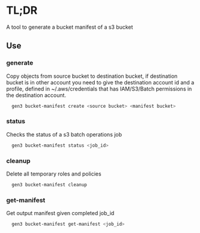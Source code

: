 # TL;DR

A tool to generate a bucket manifest of a s3 bucket

## Use

### generate

Copy objects from source bucket to destination bucket, if destination bucket is in other account you need to give the destination account id and a profile, defined in ~/.aws/credentials that has IAM/S3/Batch permissions in the destination account.

```bash
  gen3 bucket-manifest create <source bucket> <manifest bucket>
```

### status
Checks the status of a s3 batch operations job

```bash
  gen3 bucket-manifest status <job_id>
```

### cleanup
Delete all temporary roles and policies

```bash
  gen3 bucket-manifest cleanup
```

### get-manifest
Get output manifest given completed job_id

```bash
  gen3 bucket-manifest get-manifest <job_id>
```
